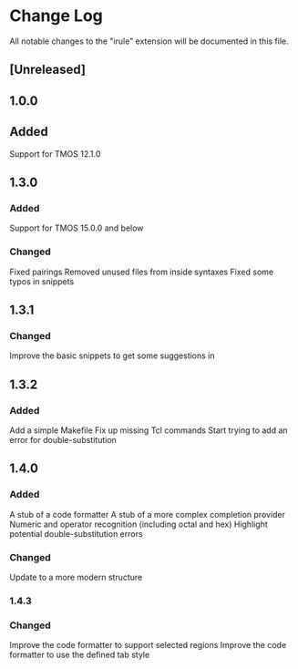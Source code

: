 # Change Log

All notable changes to the "irule" extension will be documented in this file.

## [Unreleased]

## 1.0.0

## Added
Support for TMOS 12.1.0

## 1.3.0

### Added
Support for TMOS 15.0.0 and below

### Changed
Fixed pairings
Removed unused files from inside syntaxes
Fixed some typos in snippets

## 1.3.1

### Changed
Improve the basic snippets to get some suggestions in

## 1.3.2

### Added
Add a simple Makefile
Fix up missing Tcl commands
Start trying to add an error for double-substitution

## 1.4.0

### Added
A stub of a code formatter
A stub of a more complex completion provider
Numeric and operator recognition (including octal and hex)
Highlight potential double-substitution errors

### Changed
Update to a more modern structure

### 1.4.3

### Changed
Improve the code formatter to support selected regions
Improve the code formatter to use the defined tab style
